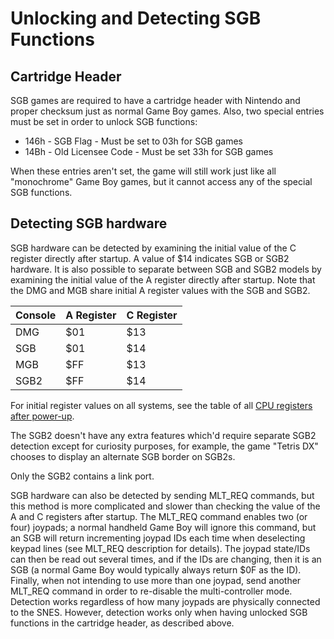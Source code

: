 # Unlocking and Detecting SGB Functions

## Cartridge Header

SGB games are required to have a cartridge header with Nintendo and
proper checksum just as normal Game Boy games. Also, two special entries
must be set in order to unlock SGB functions:

- 146h - SGB Flag - Must be set to 03h for SGB games
- 14Bh - Old Licensee Code - Must be set 33h for SGB games

When these entries aren't set, the game will still work just like all
"monochrome" Game Boy games, but it cannot access any of the special
SGB functions.

## Detecting SGB hardware

SGB hardware can be detected by examining the initial value of the C
register directly after startup. A value of $14 indicates SGB or SGB2
hardware. It is also possible to separate between SGB and SGB2 models by
examining the initial value of the A register directly after startup.
Note that the DMG and MGB share initial A register values with the SGB
and SGB2.

Console | A Register | C Register
--------|------------|------------
DMG     | $01        | $13
SGB     | $01        | $14
MGB     | $FF        | $13
SGB2    | $FF        | $14

For initial register values on all systems, see the table of all [CPU
registers after power-up](<#CPU registers>).

The SGB2 doesn't have any extra features which'd require separate SGB2
detection except for curiosity purposes, for example, the game "Tetris
DX" chooses to display an alternate SGB border on SGB2s.

Only the SGB2 contains a link port.

SGB hardware can also be detected by sending MLT_REQ commands, but this
method is more complicated and slower than checking the value of the A
and C registers after startup. The MLT_REQ command enables two (or four)
joypads; a normal handheld Game Boy will ignore this command, but an SGB
will return incrementing joypad IDs each time when deselecting keypad
lines (see MLT_REQ description for details). The joypad state/IDs can
then be read out several times, and if the IDs are changing, then it is
an SGB (a normal Game Boy would typically always return $0F as the ID).
Finally, when not intending to use more than one joypad, send another
MLT_REQ command in order to re-disable the multi-controller mode.
Detection works regardless of how many joypads are physically connected
to the SNES. However, detection works only when having unlocked SGB
functions in the cartridge header, as described above.
